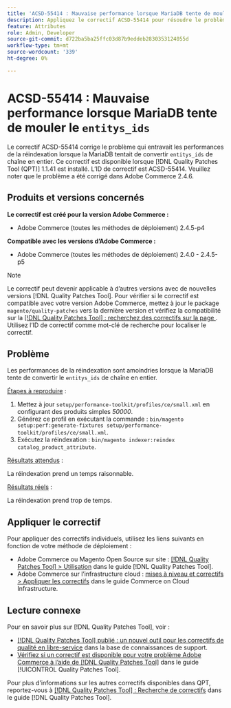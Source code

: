 ```yaml
---
title: 'ACSD-55414 : Mauvaise performance lorsque MariaDB tente de mouler les entitys_ids'
description: Appliquez le correctif ACSD-55414 pour résoudre le problème Adobe Commerce lorsque la MariaDB tente de convertir `entitys_ids` de chaîne en entier, ce qui entrave les performances de la réindexation.
feature: Attributes
role: Admin, Developer
source-git-commit: d722ba5ba25ffc03d87b9eddeb2830353124055d
workflow-type: tm+mt
source-wordcount: '339'
ht-degree: 0%

---
```


# ACSD-55414 : Mauvaise performance lorsque MariaDB tente de mouler le `entitys_ids`

Le correctif ACSD-55414 corrige le problème qui entravait les performances de la réindexation lorsque la MariaDB tentait de convertir `entitys_ids` de chaîne en entier. Ce correctif est disponible lorsque [!DNL Quality Patches Tool (QPT)] 1.1.41 est installé. L’ID de correctif est ACSD-55414. Veuillez noter que le problème a été corrigé dans Adobe Commerce 2.4.6.

## Produits et versions concernés

**Le correctif est créé pour la version Adobe Commerce :**

* Adobe Commerce (toutes les méthodes de déploiement) 2.4.5-p4

**Compatible avec les versions d’Adobe Commerce :**

* Adobe Commerce (toutes les méthodes de déploiement) 2.4.0 - 2.4.5-p5

>[!NOTE]
>
>Le correctif peut devenir applicable à d’autres versions avec de nouvelles versions [!DNL Quality Patches Tool]. Pour vérifier si le correctif est compatible avec votre version Adobe Commerce, mettez à jour le package `magento/quality-patches` vers la dernière version et vérifiez la compatibilité sur la [[!DNL Quality Patches Tool] : recherchez des correctifs sur la page ](https://experienceleague.adobe.com/tools/commerce-quality-patches/index.html). Utilisez l’ID de correctif comme mot-clé de recherche pour localiser le correctif.

## Problème

Les performances de la réindexation sont amoindries lorsque la MariaDB tente de convertir le `entitys_ids` de chaîne en entier.

<u>Étapes à reproduire</u> :

1. Mettez à jour `setup/performance-toolkit/profiles/ce/small.xml` en configurant des produits simples *50000*.
1. Générez ce profil en exécutant la commande : `bin/magento setup:perf:generate-fixtures setup/performance-toolkit/profiles/ce/small.xml`.
1. Exécutez la réindexation : `bin/magento indexer:reindex catalog_product_attribute`.

<u>Résultats attendus</u> :

La réindexation prend un temps raisonnable.

<u>Résultats réels</u> :

La réindexation prend trop de temps.

## Appliquer le correctif

Pour appliquer des correctifs individuels, utilisez les liens suivants en fonction de votre méthode de déploiement :

* Adobe Commerce ou Magento Open Source sur site : [[!DNL Quality Patches Tool] > Utilisation](https://experienceleague.adobe.com/docs/commerce-operations/tools/quality-patches-tool/usage.html) dans le guide [!DNL Quality Patches Tool].
* Adobe Commerce sur l’infrastructure cloud : [mises à niveau et correctifs > Appliquer les correctifs](https://experienceleague.adobe.com/docs/commerce-cloud-service/user-guide/develop/upgrade/apply-patches.html) dans le guide Commerce on Cloud Infrastructure.

## Lecture connexe

Pour en savoir plus sur [!DNL Quality Patches Tool], voir :

* [[!DNL Quality Patches Tool] publié : un nouvel outil pour les correctifs de qualité en libre-service](https://experienceleague.adobe.com/en/docs/commerce-knowledge-base/kb/announcements/commerce-announcements/magento-quality-patches-released-new-tool-to-self-serve-quality-patches) dans la base de connaissances de support.
* [Vérifiez si un correctif est disponible pour votre problème Adobe Commerce à l’aide de  [!DNL Quality Patches Tool]](/help/tools/quality-patches-tool/patches-available-in-qpt/check-patch-for-magento-issue-with-magento-quality-patches.md) dans le guide [!UICONTROL Quality Patches Tool].


Pour plus d&#39;informations sur les autres correctifs disponibles dans QPT, reportez-vous à [[!DNL Quality Patches Tool] : Recherche de correctifs](https://experienceleague.adobe.com/tools/commerce-quality-patches/index.html) dans le guide [!DNL Quality Patches Tool].
